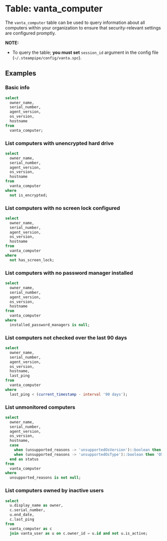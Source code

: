 # Table: vanta_computer

The `vanta_computer` table can be used to query information about all computers within your organization to ensure that security-relevant settings are configured promptly.

**NOTE:**

- To query the table; **you must set** `session_id` argument in the config file (`~/.steampipe/config/vanta.spc`).

## Examples

### Basic info

```sql
select
  owner_name,
  serial_number,
  agent_version,
  os_version,
  hostname
from
  vanta_computer;
```

### List computers with unencrypted hard drive

```sql
select
  owner_name,
  serial_number,
  agent_version,
  os_version,
  hostname
from
  vanta_computer
where
  not is_encrypted;
```

### List computers with no screen lock configured

```sql
select
  owner_name,
  serial_number,
  agent_version,
  os_version,
  hostname
from
  vanta_computer
where
  not has_screen_lock;
```

### List computers with no password manager installed

```sql
select
  owner_name,
  serial_number,
  agent_version,
  os_version,
  hostname
from
  vanta_computer
where
  installed_password_managers is null;
```

### List computers not checked over the last 90 days

```sql
select
  owner_name,
  serial_number,
  agent_version,
  os_version,
  hostname,
  last_ping
from
  vanta_computer
where
  last_ping < (current_timestamp - interval '90 days');
```

### List unmonitored computers

```sql
select
  owner_name,
  serial_number,
  agent_version,
  os_version,
  hostname,
  case
    when (unsupported_reasons -> 'unsupportedOsVersion')::boolean then 'OS version not supported'
    when (unsupported_reasons -> 'unsupportedOsType')::boolean then 'OS not supported'
  end as status
from
  vanta_computer
where
  unsupported_reasons is not null;
```

### List computers owned by inactive users

```sql
select
  u.display_name as owner,
  c.serial_number,
  u.end_date,
  c.last_ping
from
  vanta_computer as c
  join vanta_user as u on c.owner_id = u.id and not u.is_active;
```
